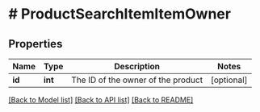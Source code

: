 # # ProductSearchItemItemOwner

## Properties

Name | Type | Description | Notes
------------ | ------------- | ------------- | -------------
**id** | **int** | The ID of the owner of the product | [optional]

[[Back to Model list]](../../README.md#models) [[Back to API list]](../../README.md#endpoints) [[Back to README]](../../README.md)
